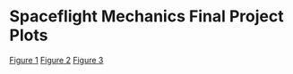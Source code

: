 # Spaceflight Mechanics Final Project Plots

[Figure 1](https://icanthink42.github.io/spaceflight_mechanics_plots/plot1.html)
[Figure 2](https://icanthink42.github.io/spaceflight_mechanics_plots/plot2.html)
[Figure 3](https://icanthink42.github.io/spaceflight_mechanics_plots/plot3.html)
